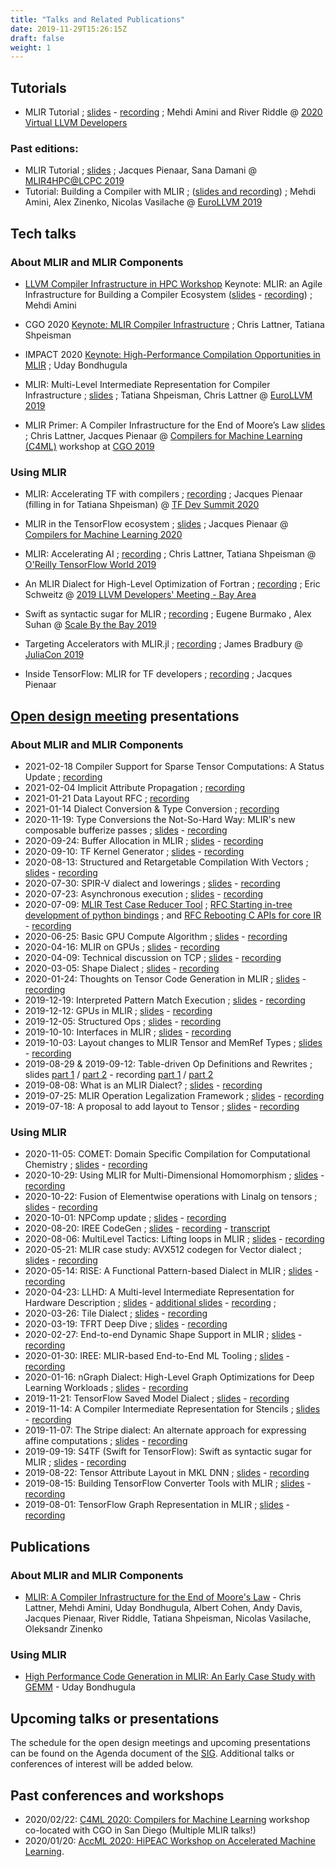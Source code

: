 ```yaml
---
title: "Talks and Related Publications"
date: 2019-11-29T15:26:15Z
draft: false
weight: 1
---
```


## Tutorials

* MLIR Tutorial ; [slides](https://llvm.org/devmtg/2020-09/slides/MLIR_Tutorial.pdf) -
  [recording](https://www.youtube.com/watch?v=Y4SvqTtOIDk) ;
  Mehdi Amini and River Riddle @
  [2020 Virtual LLVM Developers](https://llvm.org/devmtg/2020-09/)

### Past editions:

* MLIR Tutorial ; [slides](http://www.cs.utah.edu/~mhall/mlir4hpc/pienaar-MLIR-Tutorial.pdf) ;
  Jacques Pienaar, Sana Damani @
  [MLIR4HPC@LCPC 2019](http://www.cs.utah.edu/~mhall/mlir4hpc/)
* Tutorial: Building a Compiler with MLIR ; ([slides and recording](https://llvm.org/devmtg/2019-04/talks.html#Tutorial_1)) ;
  Mehdi Amini, Alex Zinenko, Nicolas Vasilache @
  [EuroLLVM 2019](https://llvm.org/devmtg/2019-04)

## Tech talks

### About MLIR and MLIR Components

* [LLVM Compiler Infrastructure in HPC Workshop](https://llvm-hpc-2020-workshop.github.io) Keynote: MLIR: an Agile Infrastructure for Building a Compiler Ecosystem ([slides](https://llvm-hpc-2020-workshop.github.io/presentations/llvmhpc2020-amini.pdf) - [recording](https://www.youtube.com/watch?v=0bxyZDGs-aA)) ; Mehdi Amini

* CGO 2020 [Keynote: MLIR Compiler Infrastructure](https://docs.google.com/presentation/d/11-VjSNNNJoRhPlLxFgvtb909it1WNdxTnQFipryfAPU/edit#slide=id.g7d334b12e5_0_4) ; Chris Lattner, Tatiana Shpeisman

* IMPACT 2020 [Keynote: High-Performance Compilation Opportunities in MLIR](http://impact.gforge.inria.fr/impact2020/slides/IMPACT_2020_keynote.pdf) ; Uday Bondhugula

* MLIR: Multi-Level Intermediate Representation for Compiler Infrastructure ;
[slides](https://llvm.org/devmtg/2019-04/talks.html#Keynote_1) ; Tatiana Shpeisman, Chris Lattner
@ [EuroLLVM 2019](https://llvm.org/devmtg/2019-04)

* MLIR Primer: A Compiler Infrastructure for the End of Moore’s Law
[slides](https://research.google/pubs/pub48035.pdf) ; Chris Lattner, Jacques Pienaar
@ [Compilers for Machine Learning (C4ML)](https://www.c4ml.org/c4ml2019) workshop at
[CGO 2019](http://cgo.org/cgo2019/)

### Using MLIR

* MLIR: Accelerating TF with compilers ; [recording](https://www.youtube.com/watch?v=Hx3A0A2lM84&list=PLQY2H8rRoyvzuJw20FG82Lgm2SZjTdIXU&index=12) ; Jacques Pienaar (filling in for Tatiana Shpeisman) @ [TF Dev Summit 2020](https://www.tensorflow.org/dev-summit)

* MLIR in the TensorFlow ecosystem ; [slides](https://research.google/pubs/pub48996.pdf) ; Jacques Pienaar @ [Compilers for Machine Learning 2020](https://www.c4ml.org/c4ml2020)

* MLIR: Accelerating AI ; [recording](https://youtu.be/QYV0Se167hM) ; Chris Lattner, Tatiana Shpeisman
@ [O'Reilly TensorFlow World 2019](https://conferences.oreilly.com/tensorflow/tf-ca)

* An MLIR Dialect for High-Level Optimization of Fortran ; [recording](https://youtu.be/ff3ngdvUang) ; Eric Schweitz
@ [2019 LLVM Developers' Meeting - Bay Area](http://llvm.org/devmtg/2019-10/)

* Swift as syntactic sugar for MLIR ; [recording](https://youtu.be/1VOWzfULX2w) ; Eugene Burmako , Alex Suhan
@ [Scale By the Bay 2019](https://www.scale.bythebay.io/)

* Targeting Accelerators with MLIR.jl ; [recording](https://youtu.be/M6hl2si20NE) ; James Bradbury
@ [JuliaCon 2019](https://juliacon.org/2019/)

* Inside TensorFlow: MLIR for TF developers ; [recording](https://youtu.be/R5LLIj8EMxw) ; Jacques Pienaar

## [Open design meeting](https://github.com/tensorflow/community/blob/master/sigs/mlir/CHARTER.md) presentations

### About MLIR and MLIR Components

* 2021-02-18 Compiler Support for Sparse Tensor Computations: A Status Update ;
[recording](https://drive.google.com/file/d/1X5qhGapHb0mIgW_Gzvmh14Yw-Z_2NUU7/view?usp=sharing)
* 2021-02-04 Implicit Attribute Propagation ;
[recording](https://drive.google.com/file/d/10_Gomhn5JN-9C4670DfAre4pD5edEmNw/view?usp=sharing)
* 2021-01-21 Data Layout RFC ;
[recording](https://drive.google.com/file/d/10_Gomhn5JN-9C4670DfAre4pD5edEmNw/view?usp=sharing)
* 2021-01-14 Dialect Conversion & Type Conversion ;
[recording](https://drive.google.com/file/d/1mSuoFqbEKy7hnNQ7_f3oxgZLiB0clCEg/view?usp=sharing)
* 2020-11-19: Type Conversions the Not-So-Hard Way: MLIR's new composable bufferize passes ;
[slides](https://drive.google.com/file/d/1FVbzCXxZzS9LBLuvpPNLWJD-XDkt54ky/view?usp=sharing) -
[recording](https://drive.google.com/file/d/1VfVajitgf8ZPnd-HRkJvaJiFLhBsluXN/view?usp=sharing)
* 2020-09-24: Buffer Allocation in MLIR ;
[slides](https://drive.google.com/file/d/1SMp7fc3qiliwxcOViyUZDoG8KtajJd_d/view?usp=sharing) -
[recording](https://drive.google.com/file/d/1HCJ5WMmQYmx1w9Ervg2n6eKIo0Y9qQi2/view?usp=sharing)
* 2020-09-10: TF Kernel Generator ;
[slides](https://drive.google.com/file/d/1TZCF_Y5D8u6Hz8_WP5le4Zuh-0O4_7HO/view?usp=sharing) -
[recording](https://drive.google.com/file/d/1WphQap3GXLTNtV0wp24U7Df8Qew9b4Ku/view?usp=sharing)
* 2020-08-13: Structured and Retargetable Compilation With Vectors ;
[slides](https://drive.google.com/file/d/1_zPPxOILAIHOWoSM7GALwioYOGEgD2Xe/view?usp=sharing) -
[recording](https://drive.google.com/file/d/13jY4GTe7ZjFxqh3TCMBUh15HWoSGcswj/view?usp=sharing)
* 2020-07-30: SPIR-V dialect and lowerings ;
[slides](https://drive.google.com/file/d/1WInMmnqvFpspHY5dYdiCok4fbfZkt23k/view?usp=sharing) -
[recording](https://drive.google.com/file/d/1I71ze0dkvWiS6QADe2uRGO5MUYIGL7wn/view?usp=sharing)
* 2020-07-23: Asynchronous execution ;
[slides](https://drive.google.com/file/d/1CEFTH8QDp6Iw6_Kng6wW14lEogHjTgjR/view?usp=sharing) -
[recording](https://drive.google.com/file/d/1jajZf5-3q0SE8CFwT07LU4Xt0QU05eoF/view?usp=sharing)
* 2020-07-09:
[MLIR Test Case Reducer Tool](https://llvm.discourse.group/t/rfc-mlir-test-case-reducer-tool/1298/4) ;
[RFC Starting in-tree development of python bindings](https://llvm.discourse.group/t/rfc-starting-in-tree-development-of-python-bindings/1378/3) ; and
[RFC Rebooting C APIs for core IR](https://llvm.discourse.group/t/rfc-rebooting-c-apis-for-core-ir/1380) -
[recording](https://drive.google.com/file/d/1kzcKNRklmSpKvkEgHzfcQXaCl2uY095d/view?usp=sharing)
* 2020-06-25: Basic GPU Compute Algorithm ;
[slides](https://drive.google.com/file/d/1DPLiZwRVRBIVmAZynEcoQzXzOciqDe-x/view?usp=sharing) -
[recording](https://drive.google.com/file/d/1OxvFe55TVpHDckFEOt4k-uLqaV9K-xz0/view?usp=sharing)
* 2020-04-16: MLIR on GPUs ;
[slides](https://drive.google.com/open?id=1up9eU1oXONZV3qq22KABkGSJqqadPVY_) -
[recording](https://drive.google.com/open?id=1Qn064zG_U7Sa0FC9KLTWb68_gcMGpwU3)
* 2020-04-09: Technical discussion on TCP ;
[slides](https://drive.google.com/open?id=1iljcpTQ5NPaMfGpoPDFml1XkYxjK_6A4) -
[recording](https://drive.google.com/open?id=1jSPa8TwPKUt0WuLquGc8OgSUVYJHMvWZ)
* 2020-03-05: Shape Dialect ;
[slides](https://drive.google.com/open?id=1w_aDOOT5HRnvlkEYE24bGP1XFjMBhIUK) -
[recording](https://drive.google.com/open?id=1DERBP5oqqc98xfAp_73HCPkraUqM9qgS)
* 2020-01-24: Thoughts on Tensor Code Generation in MLIR ;
[slides](https://docs.google.com/presentation/d/1M44If0Lw2lnrlyE_xNU1WOmXWxLo9FibMwdUbrAhOhU/edit#slide=id.g5fd22bdf8c_0_0) -
[recording](https://drive.google.com/open?id=1PKY5yVEL0Dl5UHaok4NgpxnbwXbi5pxS)
* 2019-12-19: Interpreted Pattern Match Execution ;
[slides](https://docs.google.com/presentation/d/1U3AHtvn_ONR2D4-ENbghYjqsgocu0VPw_2LLYj_A7Sc/edit) -
[recording](https://drive.google.com/file/d/1c_GfPfLVtew-Kg25pJayJM9qrlI1hxR-/view)
* 2019-12-12: GPUs in MLIR ;
[slides](https://docs.google.com/presentation/d/1LdFxf7c_2T6eCV4n2poMhophVlz0YV4NPL0E-7_Y5fU/view) -
[recording](https://drive.google.com/a/google.com/file/d/1LqxzAf4IDgEsPyBf3lUeOM7hOvc6SXpe/view?usp=sharing)
* 2019-12-05: Structured Ops ;
[slides](https://docs.google.com/presentation/d/1P-j1GrH6Q5gLBjao0afQ-GfvcAeF-QU4GXXeSy0eJ9I/edit?usp=sharing) -
[recording](https://drive.google.com/a/google.com/file/d/1SXsHWpnmMYH08g9Mx7vbGFWdF1s0yF6t/view?usp=sharing)
* 2019-10-10: Interfaces in MLIR ;
[slides](https://docs.google.com/presentation/d/1sOh0hYzK7rpXTqd1BwZVe2FmdROpw6lxxkYVJ5D2UVQ/view) -
[recording](https://drive.google.com/a/google.com/file/d/19DLG5edB7YYkB9hI27t1oC_2kQa23qG4/view?usp=sharing)
* 2019-10-03: Layout changes to MLIR Tensor and MemRef Types ;
[slides](https://docs.google.com/presentation/d/1C6Ypldo7EtiR5V2rLlTO_k2cHAQk2S_IN2FXTuxuNx8/edit?usp=sharing) -
[recording](https://drive.google.com/a/google.com/file/d/1sPv8BqhoWq0lTFJW9yLRWEELY0j6jRDR/view?usp=sharing)
* 2019-08-29 & 2019-09-12: Table-driven Op Definitions and Rewrites ;
slides [part 1](https://drive.google.com/a/google.com/file/d/1qdd5XKcR1zMFY_2MnVRmlb3__vvuAmwY/view?usp=sharing)
/ [part 2](https://drive.google.com/a/google.com/file/d/1f7Ko5GRD0gVoO6zZviSWxlY1S49w6tXI/view?usp=sharing) -
recording [part 1](https://drive.google.com/a/google.com/file/d/1JvirzO_LgUTacs0xZMxzzwWxeGzx-6WK/view?usp=sharing)
/ [part 2](https://drive.google.com/a/google.com/file/d/1QqXIwjQb7oqfkS8-hnd0QK7UlNbEYE9q/view?usp=sharing)
* 2019-08-08: What is an MLIR Dialect? ;
[slides](https://drive.google.com/a/google.com/file/d/1qJaDOaLm3jsTVF6StAKcE1mv4NWUBYtH/view?usp=sharing) -
[recording](https://drive.google.com/a/google.com/file/d/109XCagPGZf4FgugkCCwHHdv_vrQmbmhT/view?usp=sharing)
* 2019-07-25: MLIR Operation Legalization Framework ;
[slides](https://drive.google.com/a/google.com/file/d/1x1jpMiIjX_PAs_Cj91Fm70rt6lX4IsaO/view?usp=sharing) -
[recording](https://drive.google.com/a/google.com/file/d/1gxUNtY46DVJ2Ev3dAFRAtrRKj4Uglc9i/view?usp=sharing)
* 2019-07-18: A proposal to add layout to Tensor ;
[slides](https://drive.google.com/open?id=10m6bzwpC70bqLoxu3lAQjDXPK2RVXiBl) -
[recording](https://drive.google.com/open?id=17RKrAIMDS99cbfF9WVBPrDyo7xZxvh_T)

### Using MLIR
* 2020-11-05: COMET: Domain Specific Compilation for Computational Chemistry ;
[slides](https://drive.google.com/file/d/12X3E9AyCqHf5TqxrRQZhbqCORoFVuAzq/view?usp=sharing) -
[recording](https://drive.google.com/file/d/1Zag7071CtbOyTQ7LhNhlyE0TpSLn9ahJ/view?usp=sharing)
* 2020-10-29: Using MLIR for Multi-Dimensional Homomorphism ;
[slides](https://drive.google.com/file/d/1vgAGVhv8oIl0yOvbRUAfje7Gg00-GU6U/view?usp=sharing) -
[recording](https://drive.google.com/file/d/1bS4vapyzf7705wWj7t3WzwWkcbxXZyF6/view?usp=sharing)
* 2020-10-22: Fusion of Elementwise operations with Linalg on tensors ;
[slides](https://drive.google.com/file/d/1n6mDw3XlNB8qmltbVgdCzrgpED25KHEF/view?usp=sharing) -
[recording](https://drive.google.com/file/d/1hNulnBUAaXmLJG30UgUAJgkQWupXd7T7/view?usp=sharing)
* 2020-10-01: NPComp update ;
[slides](https://drive.google.com/file/d/1YIO7CfZOobPZTxowr8gs1BOQMgUKXH_G/view?usp=sharing) -
[recording](https://drive.google.com/file/d/1EsOc-4ZtBEK9h6VENaO0qeGsm5FZhrSr/view?usp=sharing)
* 2020-08-20: IREE CodeGen ;
[slides](https://docs.google.com/presentation/d/1NetHjKAOYg49KixY5tELqFp6Zr2v8_ujGzWZ_3xvqC8/edit) -
[recording](https://drive.google.com/file/d/1325zKXnNIXGw3cdWrDWJ1-bp952wvC6W/view?usp=sharing) -
[transcript](https://docs.google.com/document/d/1w2Eg8p5BtZ6DrTa279V2qXLWfPob11NK47SDiBWHSJc/edit?usp=sharing)
* 2020-08-06: MultiLevel Tactics: Lifting loops in MLIR ;
[slides](https://drive.google.com/file/d/1pyBANtcAFgSC0c0Jz85a9ZT794lE9XJY) -
[recording](https://drive.google.com/file/d/1mfvAiJck4WDDcSPaWbc3D_Dvh86pp3MD)
* 2020-05-21: MLIR case study: AVX512 codegen for Vector dialect ;
[slides](https://drive.google.com/open?id=19nTpBi3Wzye75Sp6nAH-PyqxFyhDn78J) -
[recording](https://drive.google.com/open?id=1t6vnv9btkpjBlqJf0zH5ujiLTBUYKSzQ)
* 2020-05-14: RISE: A Functional Pattern-based Dialect in MLIR ;
[slides](https://drive.google.com/open?id=1curA4skh2DsJ2kVHynoJqQyUaJr74xkI) -
[recording](https://drive.google.com/open?id=18DNvegfHcEQfkKktkBhmhUecyNunfy2s)
* 2020-04-23: LLHD: A Multi-level Intermediate Representation for Hardware Description ;
[slides](https://drive.google.com/open?id=1t4wh2lcEdH_6z61a9rEn5EyvBAzGF7FB) -
[additional slides](https://drive.google.com/open?id=16X6UMZLRtcCqvYQ1FyTk-xaxei0Fxo50) -
[recording](https://drive.google.com/open?id=1x7B0IRdcJ5JBQvfHbPUBcShbTFCMlrbe) ;
* 2020-03-26: Tile Dialect ;
[slides](https://drive.google.com/open?id=1uud3MGsC5Pc2VvqtsV57AjSrIoW5ZpVm) -
[recording](https://drive.google.com/open?id=1Ely0XjuQ3HJo6Is9RY08Ef3QvVFryiPE)
* 2020-03-19: TFRT Deep Dive ;
[slides](https://drive.google.com/open?id=1Vx_H3faqbf0cCml9KO62fDtp0RGK2gxd) -
[recording](https://drive.google.com/open?id=1KEXLb2pke1MVapPvj8ndGz7nsYWQtvmo)
* 2020-02-27: End-to-end Dynamic Shape Support in MLIR ;
[slides](https://drive.google.com/open?id=1ZDzXluB2uVc35r1fBNK5jW6rY8s82pc_) -
[recording](https://drive.google.com/a/google.com/file/d/1_uEISlV5MUWdG9faKAdKlCWnPtGjRC-D/view?usp=sharing)
* 2020-01-30: IREE: MLIR-based End-to-End ML Tooling ;
[slides](https://drive.google.com/open?id=1RCQ4ZPQFK9cVgu3IH1e5xbrBcqy7d_cEZ578j84OvYI) -
[recording](https://drive.google.com/open?id=1os9FaPodPI59uj7JJI3aXnTzkuttuVkR)
* 2020-01-16: nGraph Dialect: High-Level Graph Optimizations for Deep Learning Workloads ;
[slides](https://drive.google.com/open?id=1lr0xjilGb0foKmYGF4mdCsqEjeMSNC55) -
[recording](https://drive.google.com/open?id=1BEzorUrC5VhYXvCPaTIawkudxiKhmruy)
* 2019-11-21: TensorFlow Saved Model Dialect ;
[slides](https://docs.google.com/presentation/d/1R6H_Eax6sXT2-ffpmF5zjHwS1F22D2DF2ty7EvdAUUw/edit?usp=sharing) -
[recording](https://drive.google.com/a/google.com/file/d/1L-jpiRgMfLdsDnQpQMN3ns5jsJC07z2l/view?usp=sharing)
* 2019-11-14: A Compiler Intermediate Representation for Stencils ;
[slides](https://drive.google.com/open?id=19pSpEsi4I9-MKLRodD-po82HFCWLDAAc) -
[recording](https://drive.google.com/open?id=1uEvEm6xrk1EE_7Xib3sV9zO0j_857joc)
* 2019-11-07: The Stripe dialect: An alternate approach for expressing affine computations ;
[slides](https://docs.google.com/presentation/d/10tMCVZwMHlQPJnKo2nkbroFyAsew8j8wEaxk6Fdojzs/edit#slide=id.p1) -
[recording](https://drive.google.com/open?id=1FLdhNgTii9x5o1rMgN4ibB7Wkuq6Pyye)
* 2019-09-19: S4TF (Swift for TensorFlow): Swift as syntactic sugar for MLIR ;
[slides](https://drive.google.com/open?id=1efFc9BpEkXvXv6XKND8Nr9vZumqYx6E1) -
[recording](https://drive.google.com/open?id=1IuPdYlNPCKMSATGK2DF5IxFitwVbSv0I)
* 2019-08-22: Tensor Attribute Layout in MKL DNN ;
[slides](https://drive.google.com/a/google.com/file/d/1V7cFsU-Fs57lHlAN6ywN1DRn0HB3FGqZ/view?usp=sharing) -
[recording](https://drive.google.com/a/google.com/file/d/1e5HlIOShR0tWb2v77hT_3Q7zAIo5HxGM/view?usp=sharing)
* 2019-08-15: Building TensorFlow Converter Tools with MLIR ;
[slides](https://drive.google.com/a/google.com/file/d/1ZCLTiEm5cVON34JrnUTvm5XdhjYz3DXV/view?usp=sharing) -
[recording](https://drive.google.com/a/google.com/file/d/1Rj_7bJ6CUPDQI8O2E9cz6FULuY-y9Qx1/view?usp=sharing)
* 2019-08-01: TensorFlow Graph Representation in MLIR ;
[slides](https://drive.google.com/a/google.com/file/d/1Xaa3tuxqiRBVHioIB74BiFwyWZSq0c9m/view?usp=sharing) -
[recording](https://drive.google.com/a/google.com/file/d/1sk6iTcBfoXcmgJrGwPlpcI1nZdrG2qkX/view?usp=sharing)

## Publications

### About MLIR and MLIR Components

* [MLIR: A Compiler Infrastructure for the End of Moore's Law](https://arxiv.org/abs/2002.11054) -
   Chris Lattner, Mehdi Amini, Uday Bondhugula, Albert Cohen, Andy Davis, Jacques Pienaar,
   River Riddle, Tatiana Shpeisman, Nicolas Vasilache, Oleksandr Zinenko

### Using MLIR

* [High Performance Code Generation in MLIR: An Early Case Study with GEMM](https://arxiv.org/abs/2003.00532) -
  Uday Bondhugula

## Upcoming talks or presentations

The schedule for the open design meetings and upcoming presentations can be found on the Agenda document of the [SIG](https://github.com/tensorflow/community/blob/master/sigs/mlir/CHARTER.md). Additional talks or conferences of interest will be added below.

## Past conferences and workshops

* 2020/02/22: [C4ML 2020: Compilers for Machine Learning](https://www.c4ml.org/) workshop co-located with CGO in San Diego (Multiple MLIR talks!)
* 2020/01/20: [AccML 2020: HiPEAC Workshop on Accelerated Machine Learning](https://www.sigarch.org/call-contributions/accml-2020-hipeac-workshop-on-accelerated-machine-learning/).
